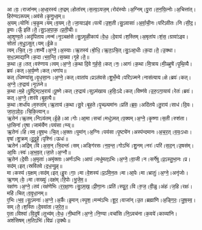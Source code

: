 

  
आ।वः॒।राजा॑नम्।अ॒ध्व॒रस्य॑।रु॒द्रम्।होता॑रम्।स॒त्य॒ऽयज॒म्।रोद॑स्योः।अ॒ग्निम्।पु॒रा।त॒न॒यि॒त्नोः।अ॒चित्ता॑त्।हिर॑ण्यऽरूपम्।अव॑से।कृ॒णु॒ध्व॒म्॥  
अ॒यम्।योनिः॑।च॒कृ॒म।यम्।व॒यम्।ते॒।जा॒याऽइ॑व।पत्ये॑।उ॒श॒ती।सु॒ऽवासाः॑।अ॒र्वा॒ची॒नः।परि॑ऽवीतः।नि।सी॒द॒।इ॒माः।ऊँ॒ इति॑।ते॒।सु॒ऽअ॒पा॒क॒।प्र॒ती॒चीः॥  
आ॒शृ॒ण्व॒ते।अदृ॑पिताय।मन्म॑।नृ॒ऽचक्ष॑से।सु॒ऽमृ॒ळी॒काय॑।वे॒धः॒।दे॒वाय॑।श॒स्तिम्।अ॒मृता॑य।शं॒स॒।ग्रावा॑ऽइव।सोता॑।म॒धु॒ऽसुत्।यम्।ई॒ळे॥  
त्वम्।चि॒त्।नः॒।शम्यै॑।अ॒ग्ने॒।अ॒स्याः।ऋ॒तस्य॑।बो॒धि॒।ऋ॒त॒ऽचि॒त्।सु॒ऽआ॒धीः।क॒दा।ते॒।उ॒क्था।स॒ध॒ऽमाद्या॑नि।क॒दा।भ॒व॒न्ति॒।स॒ख्या।गृ॒हे।ते॒॥  
क॒था।ह॒।तत्।वरु॑णाय।त्वम्।अ॒ग्ने॒।क॒था दि॒वे ग॒र्ह॒से॒।कत्।नः॒।आगः॑।क॒था।मि॒त्राय।मी॒ळ्हुषे॑।पृ॒थि॒व्यै।ब्रवः॑।कत्।अ॒र्य॒म्णे।कत्।भगा॑य॥  
कत्।धिष्ण्या॑सु।वृ॒ध॒सा॒नः।अ॒ग्ने॒।कत्।वाता॑य।प्रऽत॑वसे।शु॒भँ॒म्ये।परि॑ऽज्मने।नास॑त्याय।क्षे।ब्रवः॑।कत्।अ॒ग्ने॒।रु॒द्राय॑।नृ॒ऽघ्ने॥  
क॒था।म॒हे।पु॒ष्टि॒म्ऽभ॒राय॑।पू॒ष्णे।कत्।रु॒द्राय॑।सुऽम॑खाय।ह॒विः॒ऽदे।कत्।विष्ण॑वे।उ॒रु॒ऽगा॒याय॑।रेतः॑।ब्रवः॑।कत्।अ॒ग्ने॒।शर॑वे।बृ॒ह॒त्यै॥  
क॒था।शर्धा॑य।म॒रुता॑म्।ऋ॒ताय॑।क॒था।सू॒रे।बृ॒ह॒ते।पृ॒च्छ्यमा॑नः।प्रति॑।ब्र॒वः॒।अदि॑तये।तु॒राय॑।साध॑।दि॒वः।जा॒त॒ऽवे॒दः॒।चि॒कि॒त्वान्॥  
ऋ॒तेन॑।ऋ॒तम्।निऽय॑तम्।ई॒ळे॒।आ।गोः।आ॒मा।सचा॑।मधु॑ऽमत्।प॒क्वम्।अ॒ग्ने॒।कृ॒ष्णा।स॒ती।रुश॑ता।धा॒सिना॑।ए॒षा।जाम॑र्येण।पय॑सा।प्प्य्॥  
ऋ॒तेनः॑।हि।स्म॒।वृ॒ष॒भः।चि॒त्।अ॒क्तः।पुमा॑न्।अ॒ग्निः।पय॑सा।पृ॒ष्ट्ये॑न।अस्प॑न्दमानः।अ॒च॒र॒त्।व॒यः॒ऽधाः।वृषा॑।शु॒क्रम्।दु॒दु॒हे॒।पृश्निः॑।ऊधः॑॥  
ऋतेन॑।अद्रि॑म्।वि।अ॒स॒न्।भि॒दन्तः॑।सम्।अङ्गि॑रसः।न॒व॒न्त॒।गोऽभिः॑।शु॒नम्।नरः॑।परि॑।स॒द॒न्।उ॒षस॑म्।आ॒विः।स्वः॑।अ॒भ॒व॒त्।जा॒ते।अ॒ग्नौ॥  
ऋ॒तेन॑।दे॒वीः।अ॒मृताः॑।अमृ॑क्ताः।अर्णः॑ऽभिः।आपः॑।मधु॑मत्ऽभिः।अ॒ग्ने॒।वा॒जी।न।सर्गे॑षु।प्र॒ऽस्तु॒भा॒नः।प्र।सद॑म्।इत्।स्रवि॑तवे।द॒ध॒न्यु॒ह्॥  
मा।कस्य॑।य॒क्षम्।सद॑म्।इत्।हु॒रः।गाः॒।मा।वे॒शस्य॑।प्र॒ऽमि॒न॒तः।मा।आ॒पेः।मा।भ्रातुः॑।अ॒ग्ने॒।अनृ॑जोः।ऋ॒णम्।वेः॒।मा।सख्युः॑।दक्ष॑म्।रि॒पोः।भु॒जे॒म॒॥  
रक्षा॑णः।अ॒ग्ने॒।तव॑।रक्ष॑णेभिः।र॒र॒क्षा॒णः।सु॒ऽम॒ख॒।प्री॒णा॒नः।प्रति॑।स्फु॒र॒।वि।रु॒ज॒।वी॒ळु।अंहः॑।ज॒हि।रक्षः॑।महि॑।चित्।व॒वृ॒धा॒नम्॥  
ए॒भिः।भ॒व॒।सु॒ऽमनाः॑।अ॒ग्ने॒।अ॒र्कैः।इ॒मान्।स्पृ॒श॒।मन्म॑ऽभिः।शू॒र॒।वाजा॑न्।उ॒त।ब्रह्मा॑णि।अ॒ङ्गि॒रः॒।जु॒ष॒स्व॒।सम्।ते॒।श॒स्तिः।दे॒ववा॑ता।ज॒रे॒त॒॥  
ए॒ता।विश्वा॑।वि॒दुषे॑।तुभ्य॑म्।वे॒धः॒।नी॒थानि॑।अ॒ग्ने॒।नि॒ण्या।वचां॑सि।नि॒ऽवच॑ना।क॒वये॑।काव्या॑नि।अशं॑सिषम्।म॒तिऽभिः॑।विप्रः॑।उ॒क्थैः॥  
